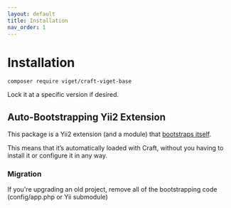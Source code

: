 ```yaml
---
layout: default
title: Installation
nav_order: 1
---
```


# Installation

```
composer require viget/craft-viget-base
```

Lock it at a specific version if desired.

## Auto-Bootstrapping Yii2 Extension

This package is a Yii2 extension (and a module) that [bootstraps itself](https://www.yiiframework.com/doc/guide/2.0/en/structure-extensions#bootstrapping-classes).

This means that it’s automatically loaded with Craft, without you having to install it or configure it in any way.

### Migration
If you're upgrading an old project, remove all of the bootstrapping code (config/app.php or Yii submodule)
